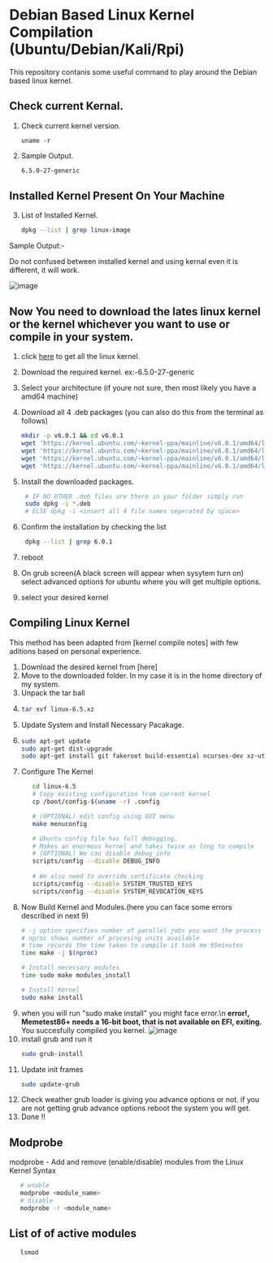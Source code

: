 # Debian Based Linux Kernel Compilation  (Ubuntu/Debian/Kali/Rpi)

This repository contanis some useful command to play around the Debian based linux kernel.

## Check current Kernal.
1. Check current kernel version.
   ```
   uname -r
   ```
2. Sample Output.
     ```bash
     6.5.0-27-generic
     ```
## Installed Kernel Present On Your Machine
3. List of Installed Kernel.
     ```bash
     dpkg --list | grep linux-image
     ```
Sample Output:-

Do not confused between installed kernel and using kernal even it is different, it will work.

![image](https://github.com/s-Ronit/Kernal-Compilation-Cheet-Sheet/assets/144111150/f423b08f-3dd5-4a1c-8914-fca0960c092b)

## Now You need to download the lates linux kernel or the kernel whichever you want to use or compile in your system.
1. click [here](https://github.com/torvalds/linux/tags) to get all the linux kernel.
3. Download the required kernel. ex:-6.5.0-27-generic
4. Select your architecture (if youre not sure, then most likely you have a amd64 machine)
5. Download all 4 .deb packages (you can also do this from the terminal as follows)
   ```bash
   mkdir -p v6.0.1 && cd v6.0.1
   wget 'https://kernel.ubuntu.com/~kernel-ppa/mainline/v6.0.1/amd64/linux-headers-6.0.1-060001-generic_6.0.1-060001.202210120833_amd64.deb'
   wget 'https://kernel.ubuntu.com/~kernel-ppa/mainline/v6.0.1/amd64/linux-headers-6.0.1-060001_6.0.1-060001.202210120833_all.deb'
   wget 'https://kernel.ubuntu.com/~kernel-ppa/mainline/v6.0.1/amd64/linux-image-unsigned-6.0.1-060001-generic_6.0.1-060001.202210120833_amd64.deb'
   wget 'https://kernel.ubuntu.com/~kernel-ppa/mainline/v6.0.1/amd64/linux-modules-6.0.1-060001-generic_6.0.1-060001.202210120833_amd64.deb'
   ```
5. Install the downloaded packages.
   ```bash
    # IF NO OTHER .deb files are there in your folder simply run
    sudo dpkg -i *.deb
    # ELSE dpkg -i <insert all 4 file names seperated by space> 
   ```
6. Confirm the installation by checking the list
   ```bash
    dpkg --list | grep 6.0.1
   ```

 7. reboot
 8. On grub screen(A black screen will appear when sysytem turn on) select advanced options for ubuntu where you will get multiple options.
 9. select your desired kernel
     
## Compiling Linux Kernel
This method has been adapted from [kernel compile notes] with few aditions based on personal experience.

1. Download the desired kernel from [here]
2. Move to the downloaded folder.
   In my case it is in the home directory of my system.
3. Unpack the tar ball
4. ```bash
   tar xvf linux-6.5.xz
   ```
5. Update System and Install Necessary Pacakage.
6. ```bash
   sudo apt-get update
   sudo apt-get dist-upgrade
   sudo apt-get install git fakeroot build-essential ncurses-dev xz-utils libssl-dev bc flex libelf-dev bison
   ```
7. Configure The Kernel
   ```bash
      cd linux-6.5
      # Copy existing configuration from current kernel
      cp /boot/config-$(uname -r) .config
   
      # (OPTIONAL) edit config using GUI menu
      make menuconfig
   
      # Ubuntu config file has full debugging. 
      # Makes an enormous kernel and takes twice as long to compile
      # (OPTIONAL) We can disable debug_info
      scripts/config --disable DEBUG_INFO
      
      # We also need to override certificate checking
      scripts/config --disable SYSTEM_TRUSTED_KEYS
      scripts/config --disable SYSTEM_REVOCATION_KEYS
   ```
8. Now Build Kernel and Modules.(here you can face some errors described in next 9)
   ```bash
   # -j option specifies number of parallel jobs you want the process to use
   # nproc shows number of procesing units available
   # time records the time taken to compile it took me 95minutes
   time make -j $(nproc)
   
   # Install necessary modules
   time sudo make modules_install
   
   # Install Kernel
   sudo make install
   ```
9. when you will run "sudo make install" you might face error.\n
   **error!, Memetest86+ needs a 16-bit boot, that is not available on EFI, exiting.**
   You succesfully compiled you kernel.
    ![image](https://github.com/s-Ronit/Kernal-Compilation-Cheet-Sheet/assets/144111150/e9ca3bb7-2201-4565-8237-f6e37188dc64)
9. install grub and run it
    ```bash
    sudo grub-install
    ```
10. Update init frames
    ```bash
    sudo update-grub
    ```
 11. Check weather grub loader is giving you advance options or not. if you are not getting grub advance options reboot the system you will get.
11. Done !!

##   Modprobe
modprobe - Add and remove (enable/disable) modules from the Linux Kernel Syntax
```bash
   # enable
   modprobe <module_name>
   # disable
   modprobe -r <module_name>
```
## List of of active modules
   ```
      lsmod
   ```
